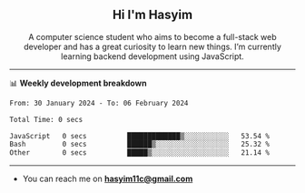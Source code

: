 <h2 align="center">Hi I'm Hasyim</h2>

<p align="center">A computer science student who aims to become a full-stack web developer and has a great curiosity to learn new things. I’m currently learning backend development using JavaScript.</p>

<!--![Anurag's GitHub stats](https://github-readme-stats-one-pink-11.vercel.app/api?username=hasyimashari&show_icons=true&theme=transparent&hide=contribs,prs)-->

---

📊 **Weekly development breakdown**

<!--START_SECTION:waka-->

```txt
From: 30 January 2024 - To: 06 February 2024

Total Time: 0 secs

JavaScript   0 secs          █████████████▒░░░░░░░░░░░   53.54 %
Bash         0 secs          ██████▒░░░░░░░░░░░░░░░░░░   25.32 %
Other        0 secs          █████▒░░░░░░░░░░░░░░░░░░░   21.14 %
```

<!--END_SECTION:waka-->

---

- You can reach me on **hasyim11c@gmail.com**
